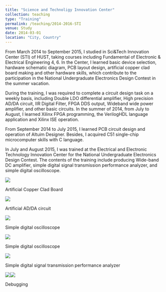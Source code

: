 ```yaml
---
title: "Science and Technoligy Innovation Center"
collection: teaching
type: "Training"
permalink: /teaching/2014-2016-STI
venue: Study
date: 2014-03-01
location: "City, Country"
---
```


From March 2014 to September 2015, I studied in Sci&Tech Innovation Center (STI) of HUST, taking courses including Fundamental of Electronic & Electrical Engineering 4, 6. In the Center, I learned basic device selection, hardware schematic diagram, PCB layout design, artificial copper clad board making and other hardware skills, which contribute to the participation in the National Undergraduate Electronics Design Contest in the summer vacation.

During the training, I was required to complete a circuit design task on a weekly basis, including Double LDO differential amplifier, High precision AD/DA circuit, IIR Digital Filter, FPGA DDS output, Wideband wide power amplifier, and other basic circuits.
In the summer of 2014, from July to August, I learned Xilinx FPGA programming, the VerilogHDL language application and Xilinx ISE operation. 

From September 2014 to July 2015, I learned PCB circuit design and operation of Altuim Designer. Besides, I acquired C51 single-chip microcomputer skills with C language. 

In July and August 2015, I was trained at the Electrical and Electronic Technology Innovation Center for the National Undergraduate Electronics Design Contest. The contents of the training include producing Wide-band DC amplifier, simple digital signal transmission performance analyzer, and simple digital oscilloscope.

![](http://SongyangZhang25.github.io/images/STI1.jpg)

Artificial Copper Clad Board

![](http://SongyangZhang25.github.io/images/STI2.jpg)

Artificial AD/DA circuit

![](http://SongyangZhang25.github.io/images/STI4.jpg)

Simple digital oscilloscope

![](http://SongyangZhang25.github.io/images/STI6.jpg)

Simple digital oscilloscope

![](http://SongyangZhang25.github.io/images/STI10.jpg)

Simple digital signal transmission performance analyzer

![](http://SongyangZhang25.github.io/images/STI3.jpg)![](http://SongyangZhang25.github.io/images/STI7.jpg)

Debugging
